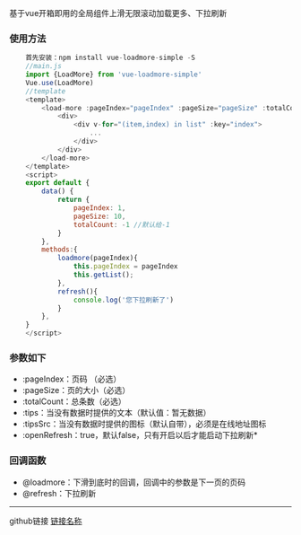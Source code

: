 基于vue开箱即用的全局组件上滑无限滚动加载更多、下拉刷新
### 使用方法
``` js
    首先安装：npm install vue-loadmore-simple -S
    //main.js
    import {LoadMore} from 'vue-loadmore-simple'
    Vue.use(LoadMore)
    //template
    <template>
        <load-more :pageIndex="pageIndex" :pageSize="pageSize" :totalCount="totalCount" @loadmore="loadmore" :openRefresh="true"  @refresh="refresh">
            <div>
                <div v-for="(item,index) in list" :key="index">
                    ...
                </div>
            </div>
        </load-more>
    </template>
    <script>
    export default {
        data() {
            return {
                pageIndex: 1,
                pageSize: 10,
                totalCount: -1 //默认给-1
            }
        },
        methods:{
            loadmore(pageIndex){
                this.pageIndex = pageIndex
                this.getList();
            },
            refresh(){
                console.log('您下拉刷新了')
            }
        },
    }
    </script>
```
### 参数如下
  *  :pageIndex：页码 （必选）
  *  :pageSize：页的大小（必选）
  *  :totalCount：总条数（必选）
  *  :tips：当没有数据时提供的文本（默认值：暂无数据）
  *  :tipsSrc：当没有数据时提供的图标（默认自带），必须是在线地址图标
  *  :openRefresh：true，默认false，只有开启以后才能启动下拉刷新* 
### 回调函数
  *  @loadmore：下滑到底时的回调，回调中的参数是下一页的页码
  *  @refresh：下拉刷新

***
github链接
[链接名称](https://github.com/tanagag/vue-loadmore-simple)
